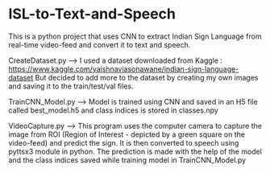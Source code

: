 # ISL-to-Text-and-Speech
This is a python project that uses CNN to extract Indian Sign Language from real-time video-feed and convert it to text and speech.

CreateDataset.py -->
I used a dataset downloaded from Kaggle : https://www.kaggle.com/vaishnaviasonawane/indian-sign-language-dataset
But decided to add more to the dataset by creating my own images and saving it to the train/test/val files. 

TrainCNN_Model.py -->
Model is trained using CNN and saved in an H5 file called best_model.h5 and class indices is stored in classes.npy

VideoCapture.py -->
This program uses the computer camera to capture the image from ROI (Region of Interest - depicted by a green square on the video-feed) and predict the sign. 
It is then converted to speech using pyttsx3 module in python.
The prediction is made with the help of the model and the class indices saved while training model in TrainCNN_Model.py
